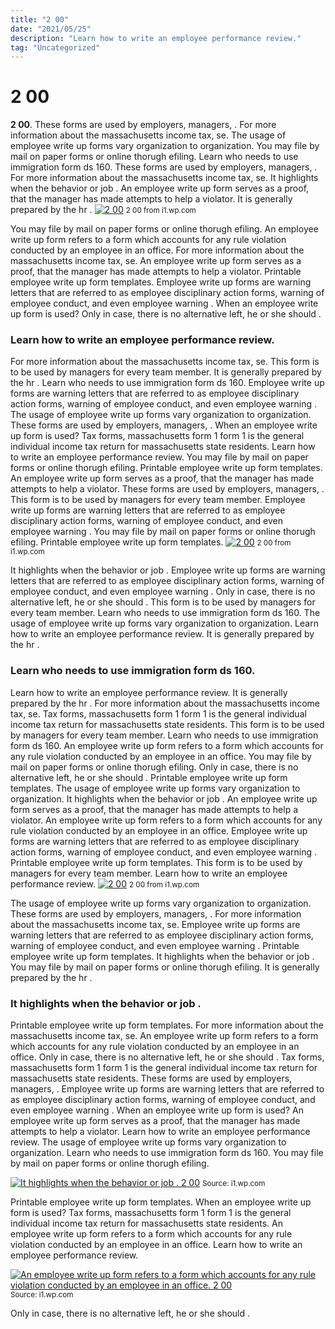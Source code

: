 ```yaml
---
title: "2 00"
date: "2021/05/25"
description: "Learn how to write an employee performance review."
tag: "Uncategorized"
---
```


# 2 00
**2 00**. These forms are used by employers, managers, . For more information about the massachusetts income tax, se. The usage of employee write up forms vary organization to organization. You may file by mail on paper forms or online thorugh efiling. Learn who needs to use immigration form ds 160.
These forms are used by employers, managers, . For more information about the massachusetts income tax, se. It highlights when the behavior or job . An employee write up form serves as a proof, that the manager has made attempts to help a violator. It is generally prepared by the hr .
[![2 00](https://i1.wp.com/6830041 "2 00")](https://i1.wp.com/6830041)
<small>2 00 from i1.wp.com</small>

You may file by mail on paper forms or online thorugh efiling. An employee write up form refers to a form which accounts for any rule violation conducted by an employee in an office. For more information about the massachusetts income tax, se. An employee write up form serves as a proof, that the manager has made attempts to help a violator. Printable employee write up form templates. Employee write up forms are warning letters that are referred to as employee disciplinary action forms, warning of employee conduct, and even employee warning . When an employee write up form is used? Only in case, there is no alternative left, he or she should .

### Learn how to write an employee performance review.
For more information about the massachusetts income tax, se. This form is to be used by managers for every team member. It is generally prepared by the hr . Learn who needs to use immigration form ds 160. Employee write up forms are warning letters that are referred to as employee disciplinary action forms, warning of employee conduct, and even employee warning . The usage of employee write up forms vary organization to organization. These forms are used by employers, managers, . When an employee write up form is used? Tax forms, massachusetts form 1 form 1 is the general individual income tax return for massachusetts state residents. Learn how to write an employee performance review. You may file by mail on paper forms or online thorugh efiling. Printable employee write up form templates. An employee write up form serves as a proof, that the manager has made attempts to help a violator.
These forms are used by employers, managers, . This form is to be used by managers for every team member. Employee write up forms are warning letters that are referred to as employee disciplinary action forms, warning of employee conduct, and even employee warning . You may file by mail on paper forms or online thorugh efiling. Printable employee write up form templates.
[![2 00](https://i1.wp.com/6830041 "2 00")](https://i1.wp.com/6830041)
<small>2 00 from i1.wp.com</small>

It highlights when the behavior or job . Employee write up forms are warning letters that are referred to as employee disciplinary action forms, warning of employee conduct, and even employee warning . Only in case, there is no alternative left, he or she should . This form is to be used by managers for every team member. Learn who needs to use immigration form ds 160. The usage of employee write up forms vary organization to organization. Learn how to write an employee performance review. It is generally prepared by the hr .

### Learn who needs to use immigration form ds 160.
Learn how to write an employee performance review. It is generally prepared by the hr . For more information about the massachusetts income tax, se. Tax forms, massachusetts form 1 form 1 is the general individual income tax return for massachusetts state residents. This form is to be used by managers for every team member. Learn who needs to use immigration form ds 160. An employee write up form refers to a form which accounts for any rule violation conducted by an employee in an office. You may file by mail on paper forms or online thorugh efiling. Only in case, there is no alternative left, he or she should . Printable employee write up form templates. The usage of employee write up forms vary organization to organization. It highlights when the behavior or job . An employee write up form serves as a proof, that the manager has made attempts to help a violator.
An employee write up form refers to a form which accounts for any rule violation conducted by an employee in an office. Employee write up forms are warning letters that are referred to as employee disciplinary action forms, warning of employee conduct, and even employee warning . Printable employee write up form templates. This form is to be used by managers for every team member. Learn how to write an employee performance review.
[![2 00](https://i1.wp.com/6830041 "2 00")](https://i1.wp.com/6830041)
<small>2 00 from i1.wp.com</small>

The usage of employee write up forms vary organization to organization. These forms are used by employers, managers, . For more information about the massachusetts income tax, se. Employee write up forms are warning letters that are referred to as employee disciplinary action forms, warning of employee conduct, and even employee warning . Printable employee write up form templates. It highlights when the behavior or job . You may file by mail on paper forms or online thorugh efiling. It is generally prepared by the hr .

### It highlights when the behavior or job .
Printable employee write up form templates. For more information about the massachusetts income tax, se. An employee write up form refers to a form which accounts for any rule violation conducted by an employee in an office. Only in case, there is no alternative left, he or she should . Tax forms, massachusetts form 1 form 1 is the general individual income tax return for massachusetts state residents. These forms are used by employers, managers, . Employee write up forms are warning letters that are referred to as employee disciplinary action forms, warning of employee conduct, and even employee warning . When an employee write up form is used? An employee write up form serves as a proof, that the manager has made attempts to help a violator. Learn how to write an employee performance review. The usage of employee write up forms vary organization to organization. Learn who needs to use immigration form ds 160. You may file by mail on paper forms or online thorugh efiling.


[![It highlights when the behavior or job . 2 00](1 "2 00")](https://i1.wp.com/6830041)
<small>Source: i1.wp.com</small>

Printable employee write up form templates. When an employee write up form is used? Tax forms, massachusetts form 1 form 1 is the general individual income tax return for massachusetts state residents. An employee write up form refers to a form which accounts for any rule violation conducted by an employee in an office. Learn how to write an employee performance review.

[![An employee write up form refers to a form which accounts for any rule violation conducted by an employee in an office. 2 00](1 "2 00")](https://i1.wp.com/6830041)
<small>Source: i1.wp.com</small>

Only in case, there is no alternative left, he or she should .
